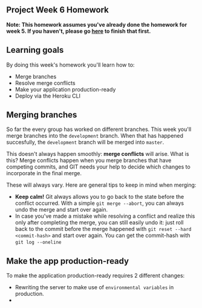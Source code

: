 ## Project Week 6 Homework

**Note: This homework assumes you've already done the homework for week 5. If you haven't, please go [here](week5.md) to finish that first.**

## Learning goals

By doing this week's homework you'll learn how to:

- Merge branches
- Resolve merge conflicts
- Make your application production-ready
- Deploy via the Heroku CLI

## Merging branches

So far the every group has worked on different branches. This week you'll merge branches into the `development` branch. When that has happened succesfully, the `development` branch will be merged into `master`.

This doesn't always happen smoothly: **merge conflicts** will arise. What is this? Merge conflicts happen when you merge branches that have competing commits, and GIT needs your help to decide which changes to incorporate in the final merge.

These will always vary. Here are general tips to keep in mind when merging:

- **Keep calm!** Git always allows you to go back to the state before the conflict occurred. With a simple `git merge --abort`, you can always undo the merge and start over again.
- In case you've made a mistake while resolving a conflict and realize this only after completing the merge, you can still easily undo it: just roll back to the commit before the merge happened with `git reset --hard <commit-hash>` and start over again. You can get the commit-hash with `git log --oneline`

## Make the app production-ready

To make the application production-ready requires 2 different changes:

- Rewriting the server to make use of `environmental variables` in production.
-
